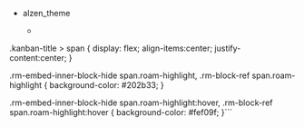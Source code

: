 - alzen_theme
    - ```css
.kanban-title > span {
    display: flex;
    align-items:center;
    justify-content:center;
}

.rm-embed-inner-block-hide span.roam-highlight, .rm-block-ref span.roam-highlight {
    background-color: #202b33;
}

.rm-embed-inner-block-hide span.roam-highlight:hover, .rm-block-ref span.roam-highlight:hover {
    background-color: #fef09f;
}```
